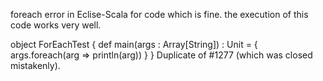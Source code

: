 foreach error in Eclise-Scala for code which is fine.
the execution of this code works very well.

object ForEachTest {
  def main(args : Array[String]) : Unit = {
    args.foreach(arg => println(arg))
  }
}
Duplicate of #1277 (which was closed mistakenly).
